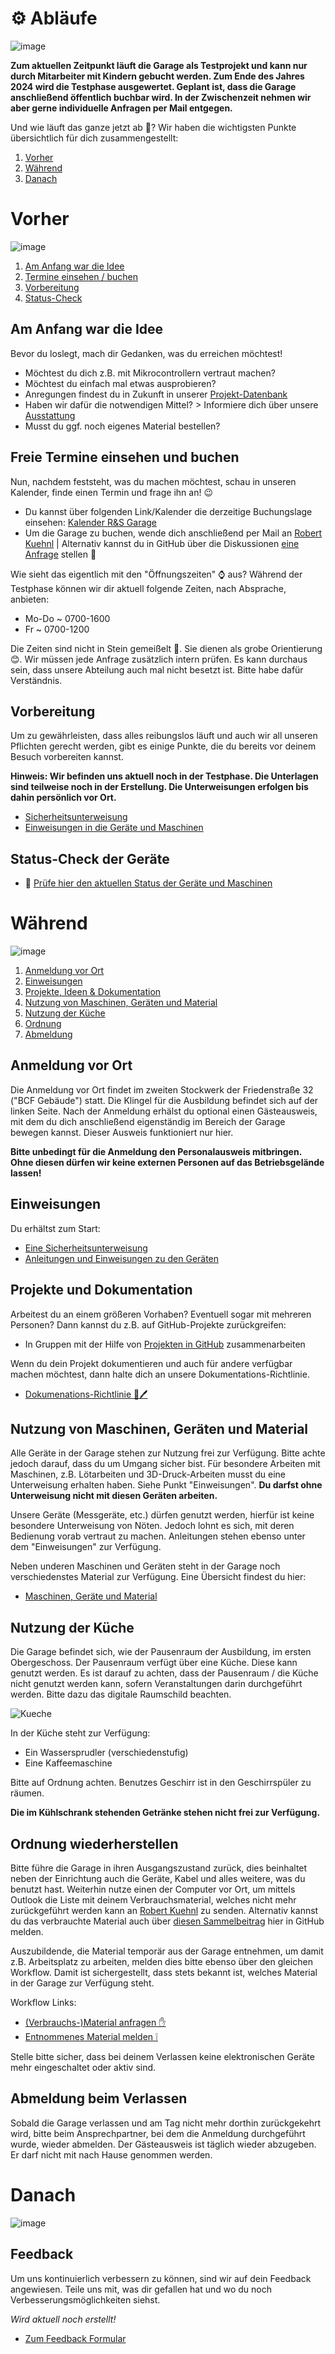 # ⚙️ Abläufe
![image](https://github.com/Rohde-Schwarz-Garage/.github/blob/main/ressources/graphics/2024_03_13_Trennbanner_GitHub_Grey_Transparent.png?raw=true)

**Zum aktuellen Zeitpunkt läuft die Garage als Testprojekt und kann nur durch Mitarbeiter mit Kindern gebucht werden. Zum Ende des Jahres 2024 wird die Testphase ausgewertet. Geplant ist, dass die Garage anschließend öffentlich buchbar wird. In der Zwischenzeit nehmen wir aber gerne individuelle Anfragen per Mail entgegen.**

Und wie läuft das ganze jetzt ab 🤔? Wir haben die wichtigsten Punkte übersichtlich für dich zusammengestellt:

1. [Vorher](#Vorher)
2. [Während](#Während)
3. [Danach](#Danach) 

# Vorher
![image](https://github.com/Rohde-Schwarz-Garage/.github/blob/main/ressources/graphics/2024_03_13_Trennbanner_GitHub_Grey_Transparent.png?raw=true)

1. [Am Anfang war die Idee](#Am-Anfang-war-die-Idee)
2. [Termine einsehen / buchen](#Freie-Termine-einsehen-und-buchen)
3. [Vorbereitung](#Vorbereitung)
4. [Status-Check](#Status-Check-der-Geräte)

## Am Anfang war die Idee

Bevor du loslegt, mach dir Gedanken, was du erreichen möchtest!
- Möchtest du dich z.B. mit Mikrocontrollern vertraut machen?
- Möchtest du einfach mal etwas ausprobieren?
- Anregungen findest du in Zukunft in unserer [Projekt-Datenbank](https://github.com/Rohde-Schwarz-Garage/.github/blob/main/documentation/03_projekte_und_experimente.md)
- Haben wir dafür die notwendigen Mittel? > Informiere dich über unsere [Ausstattung](https://github.com/Rohde-Schwarz-Garage/.github/blob/main/documentation/02_maschinen_ger%C3%A4te_material.md)
- Musst du ggf. noch eigenes Material bestellen?

## Freie Termine einsehen und buchen

Nun, nachdem feststeht, was du machen möchtest, schau in unseren Kalender, finde einen Termin und frage ihn an! 😉
- Du kannst über folgenden Link/Kalender die derzeitige Buchungslage einsehen: [Kalender R&S Garage](https://outlook.live.com/owa/calendar/00000000-0000-0000-0000-000000000000/97575a0f-087c-4ba4-80c1-9fd4bad7214c/cid-3B09161DCF70F723/index.html)
- Um die Garage zu buchen, wende dich anschließend per Mail an [Robert Kuehnl](mailto:robert.kuehnl@rohde-schwarz.com) | Alternativ kannst du in GitHub über die Diskussionen [eine Anfrage](https://github.com/orgs/Rohde-Schwarz-Garage/discussions/categories/termin-anfrage) stellen 🤗

Wie sieht das eigentlich mit den "Öffnungszeiten" ⌚ aus?
Während der Testphase können wir dir aktuell folgende Zeiten, nach Absprache, anbieten:
- Mo-Do ~ 0700-1600
- Fr ~ 0700-1200

Die Zeiten sind nicht in Stein gemeißelt 🔨. Sie dienen als grobe Orientierung 😊. Wir müssen jede Anfrage zusätzlich intern prüfen. Es kann durchaus sein, dass unsere Abteilung auch mal nicht besetzt ist. Bitte habe dafür Verständnis.

## Vorbereitung

Um zu gewährleisten, dass alles reibungslos läuft und auch wir all unseren Pflichten gerecht werden, gibt es einige Punkte, die du bereits vor deinem Besuch vorbereiten kannst. 

**Hinweis: Wir befinden uns aktuell noch in der Testphase. Die Unterlagen sind teilweise noch in der Erstellung. Die Unterweisungen erfolgen bis dahin persönlich vor Ort.**
- [Sicherheitsunterweisung](https://elearning-poc.rohde-schwarz.com/course/view.php?id=5)
- [Einweisungen in die Geräte und Maschinen](https://elearning-poc.rohde-schwarz.com/course/index.php?categoryid=9)

## Status-Check der Geräte


- 🛑 [Prüfe hier den aktuellen Status der Geräte und Maschinen](https://github.com/orgs/Rohde-Schwarz-Garage/discussions/categories/statusmeldungen)

# Während
![image](https://github.com/Rohde-Schwarz-Garage/.github/blob/main/ressources/graphics/2024_03_13_Trennbanner_GitHub_Grey_Transparent.png?raw=true)

1. [Anmeldung vor Ort](#Anmeldung-vor-Ort)
2. [Einweisungen](#Einweisungen)
3. [Projekte, Ideen & Dokumentation](#Projekte-und-Dokumentation)
4. [Nutzung von Maschinen, Geräten und Material](#Nutzung-von-Maschinen-Geräten-und-Material)
5. [Nutzung der Küche](#Nutzung-der-Küche)
6. [Ordnung](#Ordnung-wiederherstellen)
7. [Abmeldung](#Abmeldung-beim-Verlassen)

## Anmeldung vor Ort

Die Anmeldung vor Ort findet im zweiten Stockwerk der Friedenstraße 32 ("BCF Gebäude") statt. Die Klingel für die Ausbildung befindet sich auf der linken Seite. Nach der Anmeldung erhälst du optional einen Gästeausweis, mit dem du dich anschließend eigenständig im Bereich der Garage bewegen kannst. Dieser Ausweis funktioniert nur hier.

**Bitte unbedingt für die Anmeldung den Personalausweis mitbringen. Ohne diesen dürfen wir keine externen Personen auf das Betriebsgelände lassen!**

## Einweisungen

Du erhältst zum Start:
- [Eine Sicherheitsunterweisung](https://elearning-poc.rohde-schwarz.com/course/view.php?id=5) 
- [Anleitungen und Einweisungen zu den Geräten](https://elearning-poc.rohde-schwarz.com/course/index.php?categoryid=9)

## Projekte und Dokumentation

Arbeitest du an einem größeren Vorhaben? Eventuell sogar mit mehreren Personen? Dann kannst du z.B. auf GitHub-Projekte zurückgreifen:

- In Gruppen mit der Hilfe von [Projekten in GitHub](https://github.com/Rohde-Schwarz-Garage/.github-community/projects) zusammenarbeiten

Wenn du dein Projekt dokumentieren und auch für andere verfügbar machen möchtest, dann halte dich an unsere Dokumentations-Richtlinie.

- [Dokumenations-Richtlinie 📕🖊](https://github.com/Rohde-Schwarz-Garage/.github/blob/main/documentation/04_dokumentations_richtlinie.md)

## Nutzung von Maschinen, Geräten und Material

Alle Geräte in der Garage stehen zur Nutzung frei zur Verfügung. Bitte achte jedoch darauf, dass du um Umgang sicher bist. Für besondere Arbeiten mit Maschinen, z.B. Lötarbeiten und 3D-Druck-Arbeiten musst du eine Unterweisung erhalten haben. Siehe Punkt "Einweisungen". **Du darfst ohne Unterweisung nicht mit diesen Geräten arbeiten.**

Unsere Geräte (Messgeräte, etc.) dürfen genutzt werden, hierfür ist keine besondere Unterweisung von Nöten. Jedoch lohnt es sich, mit deren Bedienung vorab vertraut zu machen. Anleitungen stehen ebenso unter dem "Einweisungen" zur Verfügung.

Neben underen Maschinen und Geräten steht in der Garage noch verschiedenstes Material zur Verfügung. Eine Übersicht findest du hier:

- [Maschinen, Geräte und Material](/documentation/02_maschinen_geräte_material.md)

## Nutzung der Küche

Die Garage befindet sich, wie der Pausenraum der Ausbildung, im ersten Obergeschoss. Der Pausenraum verfügt über eine Küche. Diese kann genutzt werden. Es ist darauf zu achten, dass der Pausenraum / die Küche nicht genutzt werden kann, sofern Veranstaltungen darin durchgeführt werden. Bitte dazu das digitale Raumschild beachten.

![Kueche](https://github.com/Rohde-Schwarz-Garage/.github/blob/main/ressources/pictures/Garage_Kueche.png?raw=true)

In der Küche steht zur Verfügung:

- Ein Wassersprudler (verschiedenstufig)
- Eine Kaffeemaschine

Bitte auf Ordnung achten. Benutzes Geschirr ist in den Geschirrspüler zu räumen.

**Die im Kühlschrank stehenden Getränke stehen nicht frei zur Verfügung.**

## Ordnung wiederherstellen

Bitte führe die Garage in ihren Ausgangszustand zurück, dies beinhaltet neben der Einrichtung auch die Geräte, Kabel und alles weitere, was du benutzt hast. Weiterhin nutze einen der Computer vor Ort, um mittels Outlook die Liste mit deinem Verbrauchsmaterial, welches nicht mehr zurückgeführt werden kann an [Robert Kuehnl](mailto:robert.kuehnl@rohde-schwarz.com) zu senden. Alternativ kannst du das verbrauchte Material auch über [diesen Sammelbeitrag](https://github.com/orgs/Rohde-Schwarz-Garage/discussions/2) hier in GitHub melden.

Auszubildende, die Material temporär aus der Garage entnehmen, um damit z.B. Arbeitsplatz zu arbeiten, melden dies bitte ebenso über den gleichen Workflow. Damit ist sichergestellt, dass stets bekannt ist, welches Material in der Garage zur Verfügung steht.

Workflow Links:

- [(Verbrauchs-)Material anfragen ✋](https://github.com/orgs/Rohde-Schwarz-Garage/discussions/categories/material)
- [Entnommenes Material melden ❕](https://github.com/orgs/Rohde-Schwarz-Garage/discussions/2)

Stelle bitte sicher, dass bei deinem Verlassen keine elektronischen Geräte mehr eingeschaltet oder aktiv sind.

## Abmeldung beim Verlassen

Sobald die Garage verlassen und am Tag nicht mehr dorthin zurückgekehrt wird, bitte beim Ansprechpartner, bei dem die Anmeldung durchgeführt wurde, wieder abmelden. Der Gästeausweis ist täglich wieder abzugeben. Er darf nicht mit nach Hause genommen werden.

# Danach
![image](https://github.com/Rohde-Schwarz-Garage/.github/blob/main/ressources/graphics/2024_03_13_Trennbanner_GitHub_Grey_Transparent.png?raw=true)

## Feedback

Um uns kontinuierlich verbessern zu können, sind wir auf dein Feedback angewiesen. Teile uns mit, was dir gefallen hat und wo du noch Verbesserungsmöglichkeiten siehst.

*Wird aktuell noch erstellt!*

- [Zum Feedback Formular](https://github.com/orgs/Rohde-Schwarz-Garage/discussions/categories/feedback)
